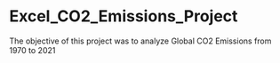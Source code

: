# Excel_CO2_Emissions_Project
The objective of this project was to analyze Global CO2 Emissions from 1970 to 2021
